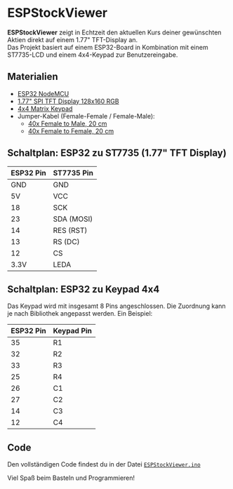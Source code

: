 # ESPStockViewer

**ESPStockViewer** zeigt in Echtzeit den aktuellen Kurs deiner gewünschten Aktien direkt auf einem 1.77" TFT-Display an.  
Das Projekt basiert auf einem ESP32-Board in Kombination mit einem ST7735-LCD und einem 4x4-Keypad zur Benutzereingabe.

## Materialien

- [ESP32 NodeMCU](https://www.amazon.de/dp/B0CR9R6334?ref_=ppx_hzsearch_conn_dt_b_fed_asin_title_2&th=1)
- [1.77" SPI TFT Display 128x160 RGB](https://www.az-delivery.de/en/products/1-77-zoll-spi-tft-display?_pos=1&_sid=30a5b0271&_ss=r)
- [4x4 Matrix Keypad](https://www.az-delivery.de/en/products/4x4-matrix-keypad?variant=8192016023648)
- Jumper-Kabel (Female-Female / Female-Male):
  - [40x Female to Male, 20 cm](https://www.az-delivery.de/en/products/40-stk-jumper-wire-female-to-male-20-zentimeter?_pos=1&_sid=7cc3825b4&_ss=r)
  - [40x Female to Female, 20 cm](https://www.az-delivery.de/en/products/40-stk-jumper-wire?_pos=1&_sid=7cc3825b4&_ss=r)



## Schaltplan: ESP32 zu ST7735 (1.77" TFT Display)

| ESP32 Pin | ST7735 Pin  |
|-----------|-------------|
| GND       | GND         |
| 5V        | VCC         |
| 18        | SCK         |
| 23        | SDA (MOSI)  |
| 14        | RES (RST)   |
| 13        | RS (DC)     |
| 12        | CS          |
| 3.3V      | LEDA        |


## Schaltplan: ESP32 zu Keypad 4x4

Das Keypad wird mit insgesamt 8 Pins angeschlossen. Die Zuordnung kann je nach Bibliothek angepasst werden. Ein Beispiel:

| ESP32 Pin | Keypad Pin |
|-----------|------------|
| 35        | R1         |
| 32        | R2         |
| 33        | R3         |
| 25        | R4         |
| 26        | C1         |
| 27        | C2         |
| 14        | C3         |
| 12        | C4         |


## Code

Den vollständigen Code findest du in der Datei [`ESPStockViewer.ino`](https://github.com/RiccardoDAndrea/ESPStockViewer/blob/main/ESPStockViewer.ino)


Viel Spaß beim Basteln und Programmieren!
